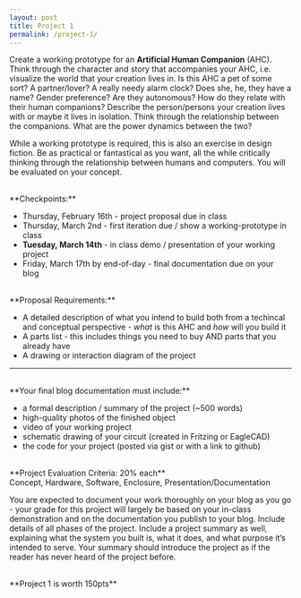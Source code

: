 ```yaml
---
layout: post
title: Project 1
permalink: /project-1/
---
```


Create a working prototype for an **Artificial Human Companion** (AHC). Think through the character and story that accompanies your AHC, i.e. visualize the world that your creation lives in. Is this AHC a pet of some sort? A partner/lover? A really needy alarm clock? Does she, he, they have a name? Gender preference? Are they autonomous? How do they relate with their human companions? Describe the person/persons your creation lives with or maybe it lives in isolation. Think through the relationship between the companions. What are the power dynamics between the two? 

While a working prototype is required, this is also an exercise in design fiction. Be as practical or fantastical as you want, all the while critically thinking through the relationship between humans and computers. You will be evaluated on your concept.

<br>
**Checkpoints:**

- Thursday, February 16th - project proposal due in class
- Thursday, March 2nd - first iteration due / show a working-prototype in class
- **Tuesday, March 14th** - in class demo / presentation of your working project
- Friday, March 17th by end-of-day - final documentation due on your blog

<br>
**Proposal Requirements:**

- A detailed description of what you intend to build both from a techincal and conceptual perspective - *what* is this AHC and *how* will you build it
- A parts list - this includes things you need to buy AND parts that you already have
- A drawing or interaction diagram of the project 

***

<br>
**Your final blog documentation must include:**

+ a formal description / summary of the project (~500 words) 
+ high-quality photos of the finished object 
+ video of your working project
+ schematic drawing of your circuit (created in Fritzing or EagleCAD)
+ the code for your project (posted via gist or with a link to github)

<br>
**Project Evaluation Criteria: 20% each** <br>
Concept, Hardware, Software, Enclosure, Presentation/Documentation <br>

You are expected to document your work thoroughly on your blog as you go - your grade for this project will largely be based on your in-class demonstration and on the documentation you publish to your blog. Include details of all phases of the project. Include a project summary as well, explaining what the system you built is, what it does, and what purpose it’s intended to serve. Your summary should introduce the project as if the reader has never heard of the project before.

<br>
**Project 1 is worth 150pts**
